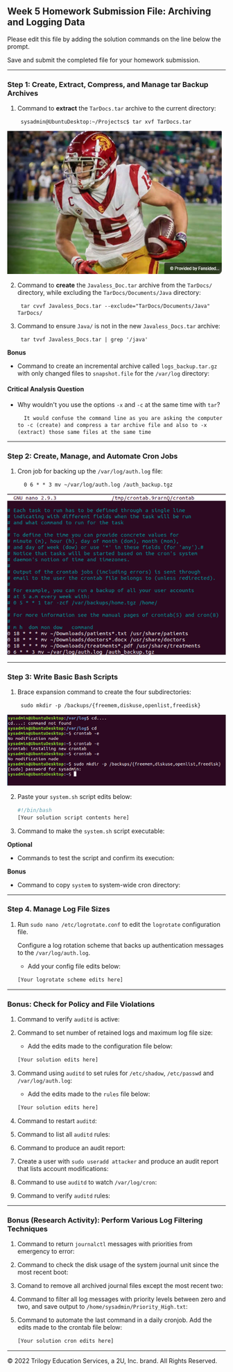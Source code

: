 ## Week 5 Homework Submission File: Archiving and Logging Data

Please edit this file by adding the solution commands on the line below the prompt.

Save and submit the completed file for your homework submission.

---

### Step 1: Create, Extract, Compress, and Manage tar Backup Archives

1. Command to **extract** the `TarDocs.tar` archive to the current directory:

        sysadmin@UbuntuDesktop:~/Projectsc$ tar xvf TarDocs.tar


![USC](image/USC_Trojan.png)


2. Command to **create** the `Javaless_Doc.tar` archive from the `TarDocs/` directory, while excluding the `TarDocs/Documents/Java` directory:

        tar cvvf Javaless_Docs.tar --exclude="TarDocs/Documents/Java" TarDocs/


3. Command to ensure `Java/` is not in the new `Javaless_Docs.tar` archive:


        tar tvvf Javaless_Docs.tar | grep '/java'

**Bonus** 
- Command to create an incremental archive called `logs_backup.tar.gz` with only changed files to `snapshot.file` for the `/var/log` directory:

#### Critical Analysis Question

- Why wouldn't you use the options `-x` and `-c` at the same time with `tar`?

        It would confuse the command line as you are asking the computer to -c (create) and compress a tar archive file and also to -x (extract) those same files at the same time

---

### Step 2: Create, Manage, and Automate Cron Jobs

1. Cron job for backing up the `/var/log/auth.log` file:

         0 6 * * 3 mv ~/var/log/auth.log /auth_backup.tgz

![crontab](image/crontab1.png)




---

### Step 3: Write Basic Bash Scripts

1. Brace expansion command to create the four subdirectories:

        sudo mkdir -p /backups/{freemem,diskuse,openlist,freedisk}

![bexpansion](image/creating_directories_using_brace_expansion.png)



2. Paste your `system.sh` script edits below:

    ```bash
    #!/bin/bash
    [Your solution script contents here]
    ```

3. Command to make the `system.sh` script executable:

**Optional**
- Commands to test the script and confirm its execution:

**Bonus**
- Command to copy `system` to system-wide cron directory:

---

### Step 4. Manage Log File Sizes
 
1. Run `sudo nano /etc/logrotate.conf` to edit the `logrotate` configuration file. 

    Configure a log rotation scheme that backs up authentication messages to the `/var/log/auth.log`.

    - Add your config file edits below:

    ```bash
    [Your logrotate scheme edits here]
    ```
---

### Bonus: Check for Policy and File Violations

1. Command to verify `auditd` is active:

2. Command to set number of retained logs and maximum log file size:

    - Add the edits made to the configuration file below:

    ```bash
    [Your solution edits here]
    ```

3. Command using `auditd` to set rules for `/etc/shadow`, `/etc/passwd` and `/var/log/auth.log`:


    - Add the edits made to the `rules` file below:

    ```bash
    [Your solution edits here]
    ```

4. Command to restart `auditd`:

5. Command to list all `auditd` rules:

6. Command to produce an audit report:

7. Create a user with `sudo useradd attacker` and produce an audit report that lists account modifications:

8. Command to use `auditd` to watch `/var/log/cron`:

9. Command to verify `auditd` rules:

---

### Bonus (Research Activity): Perform Various Log Filtering Techniques

1. Command to return `journalctl` messages with priorities from emergency to error:

1. Command to check the disk usage of the system journal unit since the most recent boot:

1. Comand to remove all archived journal files except the most recent two:


1. Command to filter all log messages with priority levels between zero and two, and save output to `/home/sysadmin/Priority_High.txt`:

1. Command to automate the last command in a daily cronjob. Add the edits made to the crontab file below:

    ```bash
    [Your solution cron edits here]
    ```

---
© 2022 Trilogy Education Services, a 2U, Inc. brand. All Rights Reserved.
